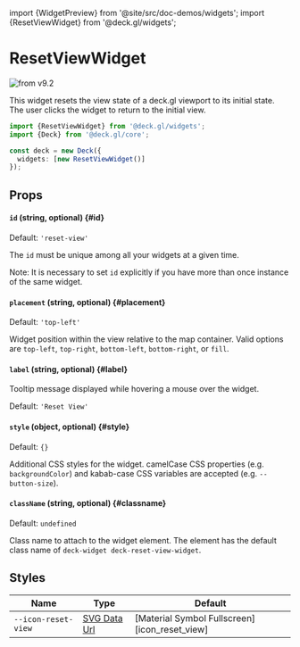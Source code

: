 import {WidgetPreview} from '@site/src/doc-demos/widgets';
import {ResetViewWidget} from '@deck.gl/widgets';

# ResetViewWidget

<img src="https://img.shields.io/badge/from-v9.2-green.svg?style=flat-square" alt="from v9.2" />

This widget resets the view state of a deck.gl viewport to its initial state. The user clicks the widget to return to the initial view.

<WidgetPreview cls={ResetViewWidget}/>

```ts
import {ResetViewWidget} from '@deck.gl/widgets';
import {Deck} from '@deck.gl/core';

const deck = new Deck({
  widgets: [new ResetViewWidget()]
});
```

## Props

#### `id` (string, optional) {#id}

Default: `'reset-view'`

The `id` must be unique among all your widgets at a given time.

Note: It is necessary to set `id` explicitly if you have more than once instance of the same widget.

#### `placement` (string, optional) {#placement}

Default: `'top-left'`

Widget position within the view relative to the map container. Valid options are `top-left`, `top-right`, `bottom-left`, `bottom-right`, or `fill`.

#### `label` (string, optional) {#label}

Tooltip message displayed while hovering a mouse over the widget.

Default: `'Reset View'`

#### `style` (object, optional) {#style}

Default: `{}`

Additional CSS styles for the widget. camelCase CSS properties (e.g. `backgroundColor`) and kabab-case CSS variables are accepted (e.g. `--button-size`).

#### `className` (string, optional) {#classname}

Default: `undefined`

Class name to attach to the widget element. The element has the default class name of `deck-widget deck-reset-view-widget`.

## Styles

| Name                | Type                     | Default                                       |
| ------------------- | ------------------------ | --------------------------------------------- |
| `--icon-reset-view` | [SVG Data Url][data_url] | [Material Symbol Fullscreen][icon_reset_view] |

[data_url]: https://developer.mozilla.org/en-US/docs/Web/CSS/url#using_a_data_url
[icon_reset_view_url]: https://fonts.google.com/icons
